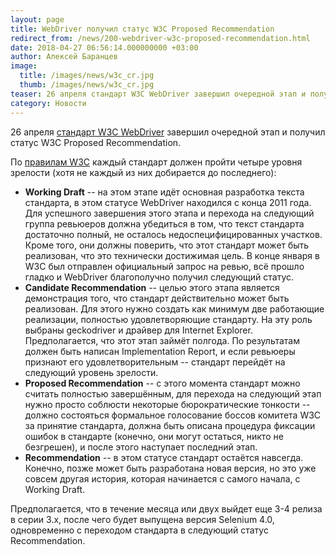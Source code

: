 ```yaml
---
layout: page
title: WebDriver получил статус W3C Proposed Recommendation
redirect_from: /news/200-webdriver-w3c-proposed-recommendation.html
date: 2018-04-27 06:56:14.000000000 +03:00
author: Алексей Баранцев
image:
  title: /images/news/w3c_cr.jpg
  thumb: /images/news/w3c_cr.jpg
teaser: 26 апреля стандарт W3C WebDriver завершил очередной этап и получил статус W3C Proposed Recommendation.
category: Новости
---
```

26 апреля [стандарт W3C WebDriver](https://www.w3.org/TR/webdriver/) завершил очередной этап и получил статус W3C
Proposed Recommendation.

По [правилам W3C](https://www.w3.org/2017/Process-20170301/#Reports) каждый стандарт должен пройти четыре уровня
зрелости (хотя не каждый из них добирается до последнего):

* **Working Draft** -- на этом этапе идёт основная разработка текста стандарта, в этом статусе WebDriver находился с
  конца 2011 года. Для успешного завершения этого этапа и перехода на следующий группа ревьюеров должна убедиться в том,
  что текст стандарта достаточно полный, не осталось недоспецифицированных участков. Кроме того, они должны поверить,
  что этот стандарт может быть реализован, что это технически достижимая цель. В конце января в W3C был отправлен
  официальный запрос на ревью, всё прошло гладко и WebDriver благополучно получил следующий статус.
* **Candidate Recommendation** -- целью этого этапа является демонстрация того, что стандарт действительно может быть
  реализован. Для этого нужно создать как минимум две работающие реализации, полностью удовлетворяющие стандарту. На эту
  роль выбраны geckodriver и драйвер для Internet Explorer. Предполагается, что этот этап займёт полгода. По результатам
  должен быть написан Implementation Report, и если ревьюеры признают его удовлетворительным -- стандарт перейдёт на
  следующий уровень зрелости.
* **Proposed Recommendation** -- с этого момента стандарт можно считать полностью завершённым, для перехода на следующий
  этап нужно просто соблюсти некоторые бюрократические тонкости -- должно состояться формальное голосование боссов
  комитета W3C за принятие стандарта, должна быть описана процедура фиксации ошибок в стандарте (конечно, они могут
  остаться, никто не безгрешен), и после этого наступает последний этап.
* **Recommendation** -- в этом статусе стандарт остаётся навсегда. Конечно, позже может быть разработана новая версия,
  но это уже совсем другая история, которая начинается с самого начала, с Working Draft.

Предполагается, что в течение месяца или двух выйдет еще 3-4 релиза в серии 3.x, после чего будет выпущена версия
Selenium 4.0, одновременно с переходом стандарта в следующий статус Recommendation.